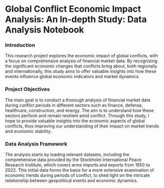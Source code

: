 # Global Conflict Economic Impact Analysis: An In-depth Study: Data Analysis Notebook


### Introduction

This research project explores the economic impact of global conflicts, with a focus on comprehensive analysis of financial market data. By recognizing the significant economic changes that conflicts bring about, both regionally and internationally, this study aims to offer valuable insights into how these events influence global economic indicators and market dynamics.

### Project Objectives

The main goal is to conduct a thorough analysis of financial market data during conflict periods in different sectors such as finance, defense, healthcare, construction, and energy. The aim is to understand how these sectors perform and remain resilient amid conflict. Through this study, I hope to provide valuable insights into the economic aspects of global conflicts, thus improving our understanding of their impact on market trends and economic stability.

### Data Analysis Framework

The analysis starts by loading relevant datasets, including the comprehensive data provided by the Stockholm International Peace Research Institute, which covers arms imports and exports from 1950 to 2022. This initial data forms the basis for a more extensive examination of economic trends during periods of conflict, to shed light on the intricate relationship between geopolitical events and economic dynamics.
